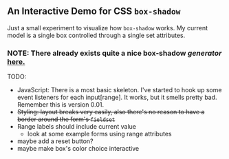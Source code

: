 ## An Interactive Demo for CSS `box-shadow`

Just a small experiment to visualize how `box-shadow` works. My current model is a single box controlled through a single set attributes.

### NOTE: There already exists quite a nice box-shadow _generator_ [here.](https://cssgenerator.org/box-shadow-css-generator.html)

TODO:

- JavaScript: There is a most basic skeleton. I've started to hook up some event listeners for each input[range]. It works, but it smells pretty bad. Remember this is version 0.01.
- ~~Styling: layout breaks very easily, also there's no reason to have a border around the form's `fieldset`~~
- Range labels should include current value
  - look at some example forms using range attributes
- maybe add a reset button?
- maybe make box's color choice interactive
